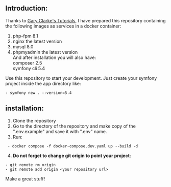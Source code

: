 ## Introduction:

Thanks to [Gary Clarke's Tutorials](https://www.youtube.com/@GaryClarkeTech), I have prepared this repository containing the following images as services in a docker container:

1. php-fpm 8.1
2. nginx the latest version
3. mysql 8.0
4. phpmyadmin the latest version   
   And after installation you will also have:   
   composer 2.5  
   symfony cli 5.4  
   
Use this repository to start your development. Just create your symfony project inside the app directory like:  
```
- symfony new . --version=5.4
```
## installation:
1. Clone the repository
2. Go to the directory of the repository and make copy of the ".env.example" and save it with ".env" name.
3. Run:
```
 - docker compose -f docker-compose.dev.yaml up --build -d
```  
4. **Do not forget to change git origin to point your project**:
```
- git remote rm origin
- git remote add origin <your repository url>
```  
Make a great stuff!